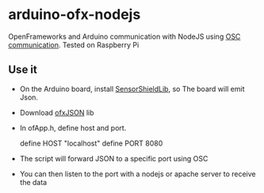 # arduino-ofx-nodejs

OpenFrameworks and Arduino communication with NodeJS using [OSC communication](http://opensoundcontrol.org/introduction-osc). Tested on Raspberry Pi


## Use it

* On the Arduino board, install [SensorShieldLib](https://github.com/MAKIO135/sensorShieldLib), so The board will emit Json. 
* Download [ofxJSON](https://github.com/jefftimesten/ofxJSON) lib
* In ofApp.h, define host and port. 

	define HOST "localhost"
	define PORT 8080

* The script will forward JSON to a specific port using OSC
* You can then listen to the port with a nodejs or apache server to receive the data


